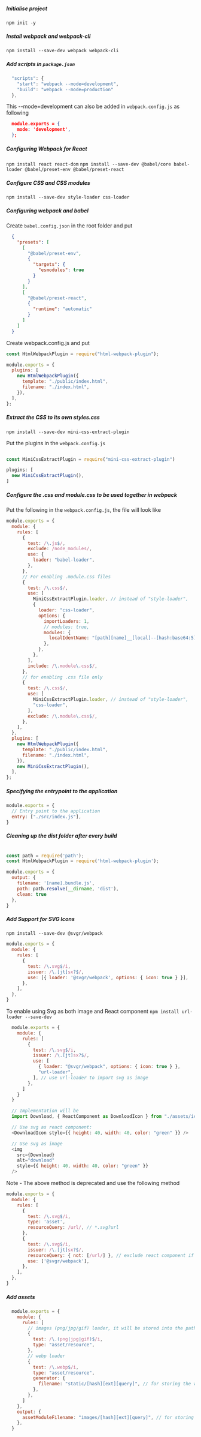 
##### Initialise project
`npm init -y`

##### Install webpack and webpack-cli
`npm install --save-dev webpack webpack-cli`

##### Add scripts in `package.json`
```javascript
  "scripts": {
    "start": "webpack --mode=development",
    "build": "webpack --mode=production"
  },
```


This --mode=development can also be added in `webpack.config.js` as following
```json
  module.exports = {
    mode: 'development',
  };
```

##### Configuring Webpack for React
`npm install react react-dom`
`npm install --save-dev @babel/core babel-loader @babel/preset-env @babel/preset-react`

##### Configure CSS and CSS modules
`npm install --save-dev style-loader css-loader`


##### Configuring webpack and babel

Create `babel.config.json` in the root folder and put
```json
  {
    "presets": [
      [
        "@babel/preset-env",
        {
          "targets": {
            "esmodules": true
          }
        }
      ],
      [
        "@babel/preset-react",
        {
          "runtime": "automatic"
        }
      ]
    ]
  }
```

Create webpack.config.js and put

```javascript
const HtmlWebpackPlugin = require("html-webpack-plugin");

module.exports = {
  plugins: [
    new HtmlWebpackPlugin({
      template: "./public/index.html",
      filename: "./index.html",
    }),
  ],
};

```

##### Extract the CSS to its own styles.css

`npm install --save-dev mini-css-extract-plugin`

Put the plugins in the `webpack.config.js`

```javascript

const MiniCssExtractPlugin = require("mini-css-extract-plugin")

plugins: [
  new MiniCssExtractPlugin(),
]
```

##### Configure the .css and module.css to be used together in webpack

Put the following in the `webpack.config.js`, the file will look like

```javascript
module.exports = {
  module: {
    rules: [
      {
        test: /\.js$/,
        exclude: /node_modules/,
        use: {
          loader: "babel-loader",
        },
      },
      // For enabling .module.css files
      {
        test: /\.css$/,
        use: [
          MiniCssExtractPlugin.loader, // instead of "style-loader",
          {
            loader: "css-loader",
            options: {
              importLoaders: 1,
              // modules: true,
              modules: {
                localIdentName: "[path][name]__[local]--[hash:base64:5]",
              },
            },
          },
        ],
        include: /\.module\.css$/,
      },
      // for enabling .css file only
      {
        test: /\.css$/,
        use: [
          MiniCssExtractPlugin.loader, // instead of "style-loader",
          "css-loader",
        ],
        exclude: /\.module\.css$/,
      },
    ],
  },
  plugins: [
    new HtmlWebpackPlugin({
      template: "./public/index.html",
      filename: "./index.html",
    }),
    new MiniCssExtractPlugin(),
  ],
};
```

##### Specifying the entrypoint to the application
```javascript
module.exports = {
  // Entry point to the application
  entry: ["./src/index.js"],
}
```

##### Cleaning up the dist folder after every build

```javascript

const path = require('path');
const HtmlWebpackPlugin = require('html-webpack-plugin');

module.exports = {
  output: {
    filename: '[name].bundle.js',
    path: path.resolve(__dirname, 'dist'),
    clean: true
  },
}

```

##### Add Support for SVG Icons
`npm install --save-dev @svgr/webpack`

```javascript
module.exports = {
  module: {
    rules: [
      {
        test: /\.svg$/i,
        issuer: /\.[jt]sx?$/,
        use: [{ loader: '@svgr/webpack', options: { icon: true } }],
      },
    ],
  },
}
```

To enable using Svg as both image and React component
`npm install url-loader --save-dev`

```javascript
  module.exports = {
    module: {
      rules: [
        {
          test: /\.svg$/i,
          issuer: /\.[jt]sx?$/,
          use: [
            { loader: "@svgr/webpack", options: { icon: true } },
            "url-loader",
          ], // use url-loader to import svg as image
        },
      ]
    }
  }

  // Implementation will be
  import Download, { ReactComponent as DownloadIcon } from "./assets/icons/download.svg";

  // Use svg as react component:
  <DownloadIcon style={{ height: 40, width: 40, color: "green" }} />

  // Use svg as image
  <img
    src={Download}
    alt="download"
    style={{ height: 40, width: 40, color: "green" }}
  />
```


Note - The above method is deprecated and use the following method
```javascript
module.exports = {
  module: {
    rules: [
      {
        test: /\.svg$/i,
        type: 'asset',
        resourceQuery: /url/, // *.svg?url
      },
      {
        test: /\.svg$/i,
        issuer: /\.[jt]sx?$/,
        resourceQuery: { not: [/url/] }, // exclude react component if *.svg?url
        use: ['@svgr/webpack'],
      },
    ],
  },
}

```

##### Add assets
```javascript
  module.exports = {
    module: {
      rules: [
        // images (png/jpg/gif) loader, it will be stored into the path specified under output for assetModuleFilename
        {
          test: /\.(png|jpg|gif)$/i,
          type: "asset/resource",
        },
        // webp loader
        {
          test: /\.webp$/i,
          type: "asset/resource",
          generator: {
            filename: "static/[hash][ext][query]", // for storing the webp in static folder inside dist
          },
        },
      ]
    },
    output: {
      assetModuleFilename: "images/[hash][ext][query]", // for storing the assets in images folder inside dist
    },
  }

```
